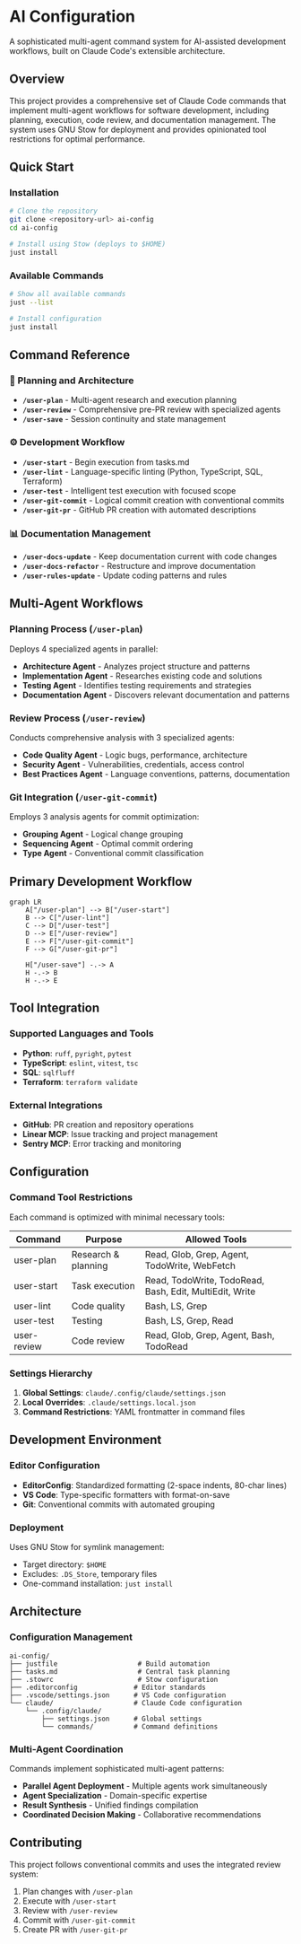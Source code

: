 # AI Configuration

A sophisticated multi-agent command system for AI-assisted development workflows, built on Claude Code's extensible architecture.

## Overview

This project provides a comprehensive set of Claude Code commands that implement multi-agent workflows for software development, including planning, execution, code review, and documentation management. The system uses GNU Stow for deployment and provides opinionated tool restrictions for optimal performance.

## Quick Start

### Installation

```bash
# Clone the repository
git clone <repository-url> ai-config
cd ai-config

# Install using Stow (deploys to $HOME)
just install
```

### Available Commands

```bash
# Show all available commands
just --list

# Install configuration
just install
```

## Command Reference

### 🧩 Planning and Architecture
- **`/user-plan`** - Multi-agent research and execution planning
- **`/user-review`** - Comprehensive pre-PR review with specialized agents
- **`/user-save`** - Session continuity and state management

### ⚙️ Development Workflow
- **`/user-start`** - Begin execution from tasks.md
- **`/user-lint`** - Language-specific linting (Python, TypeScript, SQL, Terraform)
- **`/user-test`** - Intelligent test execution with focused scope
- **`/user-git-commit`** - Logical commit creation with conventional commits
- **`/user-git-pr`** - GitHub PR creation with automated descriptions

### 📊 Documentation Management
- **`/user-docs-update`** - Keep documentation current with code changes
- **`/user-docs-refactor`** - Restructure and improve documentation
- **`/user-rules-update`** - Update coding patterns and rules

## Multi-Agent Workflows

### Planning Process (`/user-plan`)
Deploys 4 specialized agents in parallel:
- **Architecture Agent** - Analyzes project structure and patterns
- **Implementation Agent** - Researches existing code and solutions
- **Testing Agent** - Identifies testing requirements and strategies
- **Documentation Agent** - Discovers relevant documentation and patterns

### Review Process (`/user-review`)
Conducts comprehensive analysis with 3 specialized agents:
- **Code Quality Agent** - Logic bugs, performance, architecture
- **Security Agent** - Vulnerabilities, credentials, access control
- **Best Practices Agent** - Language conventions, patterns, documentation

### Git Integration (`/user-git-commit`)
Employs 3 analysis agents for commit optimization:
- **Grouping Agent** - Logical change grouping
- **Sequencing Agent** - Optimal commit ordering
- **Type Agent** - Conventional commit classification

## Primary Development Workflow

```mermaid
graph LR
    A["/user-plan"] --> B["/user-start"]
    B --> C["/user-lint"]
    C --> D["/user-test"]
    D --> E["/user-review"]
    E --> F["/user-git-commit"]
    F --> G["/user-git-pr"]

    H["/user-save"] -.-> A
    H -.-> B
    H -.-> E
```

## Tool Integration

### Supported Languages and Tools
- **Python**: `ruff`, `pyright`, `pytest`
- **TypeScript**: `eslint`, `vitest`, `tsc`
- **SQL**: `sqlfluff`
- **Terraform**: `terraform validate`

### External Integrations
- **GitHub**: PR creation and repository operations
- **Linear MCP**: Issue tracking and project management
- **Sentry MCP**: Error tracking and monitoring

## Configuration

### Command Tool Restrictions
Each command is optimized with minimal necessary tools:

| Command | Purpose | Allowed Tools |
|---------|---------|---------------|
| user-plan | Research & planning | Read, Glob, Grep, Agent, TodoWrite, WebFetch |
| user-start | Task execution | Read, TodoWrite, TodoRead, Bash, Edit, MultiEdit, Write |
| user-lint | Code quality | Bash, LS, Grep |
| user-test | Testing | Bash, LS, Grep, Read |
| user-review | Code review | Read, Glob, Grep, Agent, Bash, TodoRead |

### Settings Hierarchy
1. **Global Settings**: `claude/.config/claude/settings.json`
2. **Local Overrides**: `.claude/settings.local.json`
3. **Command Restrictions**: YAML frontmatter in command files

## Development Environment

### Editor Configuration
- **EditorConfig**: Standardized formatting (2-space indents, 80-char lines)
- **VS Code**: Type-specific formatters with format-on-save
- **Git**: Conventional commits with automated grouping

### Deployment
Uses GNU Stow for symlink management:
- Target directory: `$HOME`
- Excludes: `.DS_Store`, temporary files
- One-command installation: `just install`

## Architecture

### Configuration Management
```
ai-config/
├── justfile                    # Build automation
├── tasks.md                    # Central task planning
├── .stowrc                     # Stow configuration
├── .editorconfig              # Editor standards
├── .vscode/settings.json      # VS Code configuration
└── claude/                    # Claude Code configuration
    └── .config/claude/
        ├── settings.json      # Global settings
        └── commands/          # Command definitions
```

### Multi-Agent Coordination
Commands implement sophisticated multi-agent patterns:
- **Parallel Agent Deployment** - Multiple agents work simultaneously
- **Agent Specialization** - Domain-specific expertise
- **Result Synthesis** - Unified findings compilation
- **Coordinated Decision Making** - Collaborative recommendations

## Contributing

This project follows conventional commits and uses the integrated review system:

1. Plan changes with `/user-plan`
2. Execute with `/user-start`
3. Review with `/user-review`
4. Commit with `/user-git-commit`
5. Create PR with `/user-git-pr`